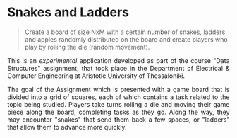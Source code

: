# Snakes and Ladders
> Create a board of size NxM with a certain number of snakes, ladders and apples randomly distributed on the board and create players who play by rolling the die (random movement).

<p align="justify">
This is an <i>experimental</i> application developed as part of the course "Data Structures" assignment, that took place in the Department of Electrical & Computer Engineering at Aristotle University of Thessaloniki.
</p>

<p align="justify">
The goal of the Assignment which is presented with a game board that is divided into a grid of squares, each of which contains a task related to the topic being studied. Players take turns rolling a die and moving their game piece along the board, completing tasks as they go. Along the way, they may encounter "snakes" that send them back a few spaces, or "ladders" that allow them to advance more quickly.
</p>
